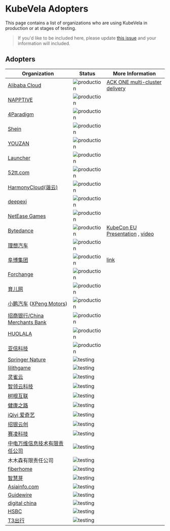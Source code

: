 # KubeVela Adopters

This page contains a list of organizations who are using KubeVela in production or at stages of testing.

>If you'd like to be included here, please update [this issue](https://github.com/kubevela/kubevela/issues/1662) and your information will included. 

## Adopters

| Organization | Status | More Information
| ------------ | ---------| ---------------|
| [Alibaba Cloud](https://www.aliyun.com/) | ![production](https://img.shields.io/badge/-production-blue?style=flat) | [ACK ONE multi-cluster delivery](https://mp.weixin.qq.com/s/7-2TjyOW1-XpPV0CftFXig) |
| [NAPPTIVE](https://napptive.com) | ![production](https://img.shields.io/badge/-production-blue?style=flat) | |
| [4Paradigm](https://www.4paradigm.com/) | ![production](https://img.shields.io/badge/-production-blue?style=flat) | |
| [Shein](https://www.shein.com/) | ![production](https://img.shields.io/badge/-production-blue?style=flat) | |
| [YOUZAN](https://www.youzan.com/) | ![production](https://img.shields.io/badge/-production-blue?style=flat) | |
| [Launcher](https://www.lstack.com/) | ![production](https://img.shields.io/badge/-production-blue?style=flat) | |
| [52tt.com](https://52tt.com/) | ![production](https://img.shields.io/badge/-production-blue?style=flat) | |
| [HarmonyCloud(谐云)](http://www.harmonycloud.cn/) | ![production](https://img.shields.io/badge/-production-blue?style=flat) | |
| [deepexi](https://www.deepexi.com/) | ![production](https://img.shields.io/badge/-production-blue?style=flat) | |
| [NetEase Games](http://neteasegames.com/) | ![production](https://img.shields.io/badge/-production-blue?style=flat) | |
| [Bytedance](https://www.bytedance.com/) | ![production](https://img.shields.io/badge/-production-blue?style=flat) | [KubeCon EU Presentation](https://static.sched.com/hosted_files/kccnceu2022/eb/KubeCon_EU_2022_Presentation_Production_scale_containerized_game_platform_practice_in_ByteDance.pdf) , [video](https://www.youtube.com/watch?v=bHDPCuCCH0E&list=PLj6h78yzYM2MCEgkd8zH0vJWF7jdQ-GRR&index=16)  |
| [理想汽车](https://www.lixiang.com/)  | ![production](https://img.shields.io/badge/-production-blue?style=flat) | |
| [阜博集团](http://www.ci123.com/) | ![production](https://img.shields.io/badge/-production-blue?style=flat) | [link](https://kubevela.io/blog/2021/10/10/kubevela-gitops) |
| [Forchange](https://www.forchange.cn/) | ![production](https://img.shields.io/badge/-production-blue?style=flat) | |
| [育儿网](http://www.ci123.com/) | ![production](https://img.shields.io/badge/-production-blue?style=flat) | |
| [小鹏汽车](https://www.xiaopeng.com/) ([XPeng Motors](https://heyxpeng.com/))| ![production](https://img.shields.io/badge/-production-blue?style=flat) | |
| [招商银行/China Merchants Bank](https://www.cmbchina.com/) | ![production](https://img.shields.io/badge/-production-blue?style=flat) | |
| [HUOLALA](https://www.huolala.cn/) | ![production](https://img.shields.io/badge/-production-blue?style=flat) | |
| [亚信科技](https://www.asiainfo.com/) | ![production](https://img.shields.io/badge/-production-blue?style=flat) | |
| [Springer Nature](https://www.springernature.com/) | ![testing](https://img.shields.io/badge/-development%20&%20testing-green?style=flat) | | 
| [lilithgame](https://www.lilith.com/) | ![testing](https://img.shields.io/badge/-development%20&%20testing-green?style=flat) | | 
| [灵雀云](https://www.alauda.cn/) | ![testing](https://img.shields.io/badge/-development%20&%20testing-green?style=flat) | |
| [智领云科技](https://www.linktimecloud.com/) | ![testing](https://img.shields.io/badge/-development%20&%20testing-green?style=flat) | |
| [树根互联](https://www.rootcloud.com/) | ![testing](https://img.shields.io/badge/-development%20&%20testing-green?style=flat) | |
| [健康之路](https://www.yihu.com/) | ![testing](https://img.shields.io/badge/-development%20&%20testing-green?style=flat) | |
| [iQiyi 爱奇艺](https://www.iqiyi.com/) | ![testing](https://img.shields.io/badge/-development%20&%20testing-green?style=flat) | |
| [招银云创](https://www.cmbyc.com/) | ![testing](https://img.shields.io/badge/-development%20&%20testing-green?style=flat) | |
| [赛凌科技](https://www.xshoppy.com/) | ![testing](https://img.shields.io/badge/-development%20&%20testing-green?style=flat) | |
| [中电万维信息技术有限责任公司](http://www.wanwei.com.cn/) | ![testing](https://img.shields.io/badge/-development%20&%20testing-green?style=flat) | |
| 木木森有限责任公司 | ![testing](https://img.shields.io/badge/-development%20&%20testing-green?style=flat) | |
| [fiberhome](https://www.fiberhome.com/default.aspx) | ![testing](https://img.shields.io/badge/-development%20&%20testing-green?style=flat) | |
| [智慧芽](https://www.zhihuiya.com/) | ![testing](https://img.shields.io/badge/-development%20&%20testing-green?style=flat) | |
| [Asiainfo.com](https://www.asiainfo.com/en_us/index.html) | ![testing](https://img.shields.io/badge/-development%20&%20testing-green?style=flat) | |
| [Guidewire](https://www.guidewire.com/) | ![testing](https://img.shields.io/badge/-development%20&%20testing-green?style=flat) | |
| [digital china](https://www.digitalchina.com/) | ![testing](https://img.shields.io/badge/-development%20&%20testing-green?style=flat) | |
| [HSBC](https://www.hsbc.com/) | ![testing](https://img.shields.io/badge/-development%20&%20testing-green?style=flat) | |
| [T3出行](https://www.t3go.cn/) | ![testing](https://img.shields.io/badge/-development%20&%20testing-green?style=flat) | |
